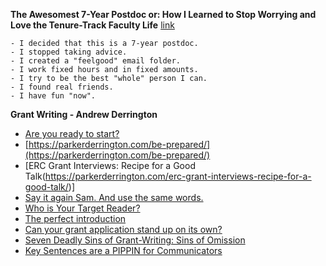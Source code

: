 **The Awesomest 7-Year Postdoc or: How I Learned to Stop Worrying and Love the Tenure-Track Faculty Life** [link](https://blogs.scientificamerican.com/guest-blog/the-awesomest-7-year-postdoc-or-how-i-learned-to-stop-worrying-and-love-the-tenure-track-faculty-life/)
```
- I decided that this is a 7-year postdoc.
- I stopped taking advice.
- I created a "feelgood" email folder.
- I work fixed hours and in fixed amounts.
- I try to be the best "whole" person I can.
- I found real friends.
- I have fun "now".

```

**Grant Writing - Andrew Derrington**
 - [Are you ready to start?](https://parkerderrington.com/are-you-ready-to-start/)
 - [https://parkerderrington.com/be-prepared/](https://parkerderrington.com/be-prepared/)
 - [ERC Grant Interviews: Recipe for a Good Talk(https://parkerderrington.com/erc-grant-interviews-recipe-for-a-good-talk/)]
 - [Say it again Sam. And use the same words.](https://parkerderrington.com/say-it-again-sam/)
 - [Who is Your Target Reader?](https://parkerderrington.com/target_reader/)
 - [The perfect introduction](https://parkerderrington.com/grant-writing-introduction/)
 - [Can your grant application stand up on its own?](https://parkerderrington.com/research-grant-application-background/)
 - [Seven Deadly Sins of Grant-Writing: Sins of Omission](https://parkerderrington.com/seven-deadly-sins-of-grant-writing-sins-of-omission/)
 - [Key Sentences are a PIPPIN for Communicators](https://parkerderrington.com/key-sentences-are-a-pippin-for-communicators/)
